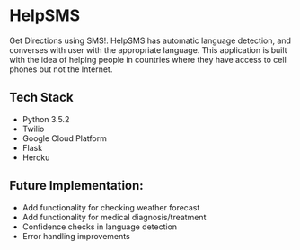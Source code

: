 # HelpSMS

Get Directions using SMS!. HelpSMS has automatic language detection, and converses with user with the appropriate language. This application is built with the idea of helping people in countries where they have access to cell phones but not the Internet. 

## Tech Stack
* Python 3.5.2
* Twilio
* Google Cloud Platform
* Flask
* Heroku

## Future Implementation:
* Add functionality for checking weather forecast
* Add functionality for medical diagnosis/treatment
* Confidence checks in language detection
* Error handling improvements

